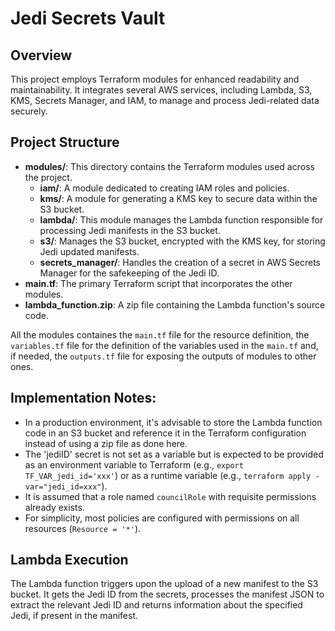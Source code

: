 # Jedi Secrets Vault

## Overview
This project employs Terraform modules for enhanced readability and maintainability. It integrates several AWS services, including Lambda, S3, KMS, Secrets Manager, and IAM, to manage and process Jedi-related data securely.

## Project Structure

- **modules/**: This directory contains the Terraform modules used across the project.
  - **iam/**: A module dedicated to creating IAM roles and policies.
  - **kms/**: A module for generating a KMS key to secure data within the S3 bucket.
  - **lambda/**: This module manages the Lambda function responsible for processing Jedi manifests in the S3 bucket.
  - **s3/**: Manages the S3 bucket, encrypted with the KMS key, for storing Jedi updated manifests.
  - **secrets_manager/**: Handles the creation of a secret in AWS Secrets Manager for the safekeeping of the Jedi ID.
- **main.tf**: The primary Terraform script that incorporates the other modules.
- **lambda_function.zip**: A zip file containing the Lambda function's source code.

All the modules containes the `main.tf` file for the resource definition, the `variables.tf` file for the definition of the variables used in the `main.tf` and, if needed, the `outputs.tf` file for exposing the outputs of modules to other ones.

## Implementation Notes:
- In a production environment, it's advisable to store the Lambda function code in an S3 bucket and reference it in the Terraform configuration instead of using a zip file as done here.
- The 'jediID' secret is not set as a variable but is expected to be provided as an environment variable to Terraform (e.g., `export TF_VAR_jedi_id='xxx'`) or as a runtime variable (e.g., `terraform apply -var="jedi_id=xxx"`).
- It is assumed that a role named `councilRole` with requisite permissions already exists.
- For simplicity, most policies are configured with permissions on all resources (`Resource = '*'`).

## Lambda Execution
The Lambda function triggers upon the upload of a new manifest to the S3 bucket. It gets the Jedi ID from the secrets, processes the manifest JSON to extract the relevant Jedi ID and returns information about the specified Jedi, if present in the manifest.
